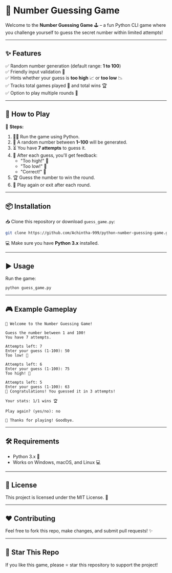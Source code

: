 # 🎯 Number Guessing Game

Welcome to the **Number Guessing Game** 🕹️ – a fun Python CLI game where you challenge yourself to guess the secret number within limited attempts!

---

## ✨ Features

✅ Random number generation (default range: **1 to 100**)  
✅ Friendly input validation 💬  
✅ Hints whether your guess is **too high** 📈 or **too low** 📉  
✅ Tracks total games played 🎲 and total wins 🏆  
✅ Option to play multiple rounds 🔁

---

## 🚀 How to Play

📌 **Steps:**

1. 🏃‍♂️ Run the game using Python.
2. 🎲 A random number between **1–100** will be generated.
3. ⏳ You have **7 attempts** to guess it.
4. 📢 After each guess, you'll get feedback:
   - "Too high!" 🔺
   - "Too low!" 🔻
   - "Correct!" 🎉
5. 🏆 Guess the number to win the round.
6. 🔄 Play again or exit after each round.

---

## 📦 Installation

📥 Clone this repository or download `guess_game.py`:

```bash
git clone https://github.com/Achintha-999/python-number-guessing-game.git
```

💻 Make sure you have **Python 3.x** installed.

---

## ▶️ Usage

Run the game:

```bash
python guess_game.py
```

---

## 🎮 Example Gameplay

```
🎉 Welcome to the Number Guessing Game!

Guess the number between 1 and 100!
You have 7 attempts.

Attempts left: 7
Enter your guess (1-100): 50
Too low! 🔻

Attempts left: 6
Enter your guess (1-100): 75
Too high! 🔺

Attempts left: 5
Enter your guess (1-100): 63
🎉 Congratulations! You guessed it in 3 attempts!

Your stats: 1/1 wins 🏆

Play again? (yes/no): no

👋 Thanks for playing! Goodbye.
```

---

## 🛠 Requirements

- Python 3.x 🐍
- Works on Windows, macOS, and Linux 💻

---

## 📜 License

This project is licensed under the MIT License. 📄

---

## ❤️ Contributing

Feel free to fork this repo, make changes, and submit pull requests! ✨



---

## 🌟 Star This Repo

If you like this game, please ⭐ star this repository to support the project!

